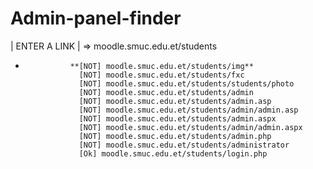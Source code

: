 # Admin-panel-finder

   |   ENTER A LINK   |
=>  moodle.smuc.edu.et/students

-               **[NOT] moodle.smuc.edu.et/students/img**
                  [NOT] moodle.smuc.edu.et/students/fxc
                  [NOT] moodle.smuc.edu.et/students/students/photo
                  [NOT] moodle.smuc.edu.et/students/admin
                  [NOT] moodle.smuc.edu.et/students/admin.asp
                  [NOT] moodle.smuc.edu.et/students/admin/admin.asp
                  [NOT] moodle.smuc.edu.et/students/admin.aspx
                  [NOT] moodle.smuc.edu.et/students/admin/admin.aspx
                  [NOT] moodle.smuc.edu.et/students/admin.php
                  [NOT] moodle.smuc.edu.et/students/administrator
                  [Ok] moodle.smuc.edu.et/students/login.php
